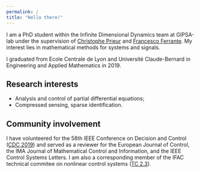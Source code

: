 ```yaml
---
permalink: /
title: "Hello there!"
---
```



I am a PhD student within the Infinite Dimensional Dynamics team at GIPSA-lab under the supervision of [Christophe Prieur](http://www.gipsa-lab.grenoble-inp.fr/~christophe.prieur/) and [Francesco Ferrante](http://www.fferrante.net/). My interest lies in mathematical methods for systems and signals. 


I graduated from Ecole Centrale de Lyon and Université Claude-Bernard in Engineering and Applied Mathematics in 2019.

## Research interests
* Analysis and control of partial differential equations;
* Compressed sensing, sparse identification.


## Community involvement 

I have volunteered for the 58th IEEE Conference on Decision and Control ([CDC 2019](https://cdc2019.ieeecss.org/)) and served as a reviewer for the European Journal of Control, the IMA Journal of Mathematical Control and Information, and the IEEE Control Systems Letters. I am also a corresponding member of the IFAC technical commitee on nonlinear control systems ([TC 2.3](https://tc.ifac-control.org/2/3)).
